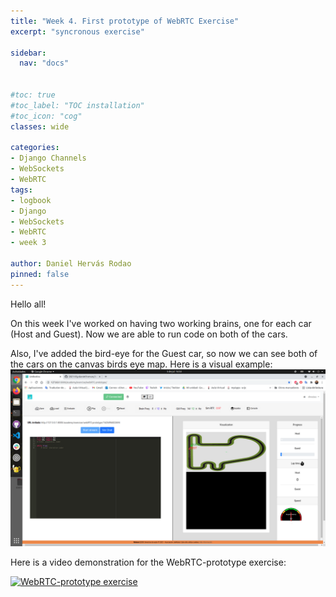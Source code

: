 ```yaml
---
title: "Week 4. First prototype of WebRTC Exercise"
excerpt: "syncronous exercise"

sidebar:
  nav: "docs"


#toc: true
#toc_label: "TOC installation"
#toc_icon: "cog"
classes: wide

categories:
- Django Channels
- WebSockets
- WebRTC
tags:
- logbook
- Django
- WebSockets
- WebRTC
- week 3

author: Daniel Hervás Rodao
pinned: false
---
```


Hello all!

On this week I've worked on having two working brains, one for each car (Host and Guest). Now we are able to run code on both of the cars.

Also, I've added the bird-eye for the Guest car, so now we can see both of the cars on the canvas birds eye map. Here is a visual example:
![bird eye screenshot](https://github.com/RoboticsLabURJC/2021-tfg-daniel-hervas/blob/main/docs/assets/images/bird-eye.png)


Here is a video demonstration for the WebRTC-prototype exercise: 

[![WebRTC-prototype exercise](https://img.youtube.com/vi/oG6KbqC_fkY/0.jpg)](https://www.youtube.com/watch?v=oG6KbqC_fkY)
